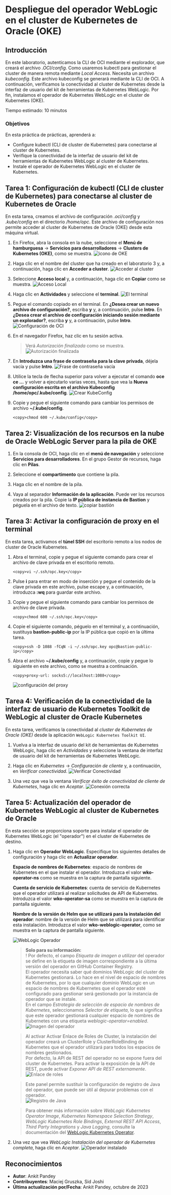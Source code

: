 # Despliegue del operador WebLogic en el cluster de Kubernetes de Oracle (OKE)

## Introducción

En este laboratorio, autenticamos la CLI de OCI mediante el explorador, que creará el archivo _.OCI/config_. Como usaremos kubectl para gestionar el cluster de manera remota mediante _Local Access_. Necesita un archivo _kubeconfig_. Este archivo kubeconfig se generará mediante la CLI de OCI. A continuación, verificamos la conectividad al cluster de Kubernetes desde la interfaz de usuario del kit de herramientas de Kubernetes WebLogic. Por fin, instalamos el operador de Kubernetes WebLogic en el cluster de Kubernetes (OKE).

Tiempo estimado: 10 minutos

### Objetivos

En esta práctica de prácticas, aprenderá a:

*   Configure kubectl (CLI de cluster de Kubernetes) para conectarse al cluster de Kubernetes.
*   Verifique la conectividad de la interfaz de usuario del kit de herramientas de Kubernetes WebLogic al cluster de Kubernetes.
*   Instale el operador de Kubernetes WebLogic en el cluster de Kubernetes.

## Tarea 1: Configuración de kubectl (CLI de cluster de Kubernetes) para conectarse al cluster de Kubernetes de Oracle

En esta tarea, creamos el archivo de configuración _.oci/config_ y _.kube/config_ en el directorio _/home/opc_. Este archivo de configuración nos permite acceder al cluster de Kubernetes de Oracle (OKE) desde esta máquina virtual.

1.  En Firefox, abra la consola en la nube, seleccione el **Menú de hamburguesa** -> **Servicios para desarrolladores** -> **Clusters de Kubernetes (OKE)**, como se muestra. ![icono de OKE](images/oke-icon.png)
    
2.  Haga clic en el nombre del cluster que ha creado en el laboratorio 3 y, a continuación, haga clic en **Acceder a cluster**. ![Acceder al cluster](images/access-cluster.png)
    
3.  Seleccione **Acceso local** y, a continuación, haga clic en **Copiar** como se muestra. ![Acceso Local](images/local-access.png)
    
4.  Haga clic en **Actividades** y seleccione el **terminal**. ![El terminal](images/click-terminal.png)
    
5.  Pegue el comando copiado en el terminal. En **¿Desea crear un nuevo archivo de configuración?**, escriba **y** y, a continuación, pulse **Intro**. En **¿Desea crear el archivo de configuración iniciando sesión mediante un explorador?**, escriba **y** y, a continuación, pulse **Intro**. ![Configuración de OCI](images/oci-config.png)
    
6.  En el navegador Firefox, haz clic en tu sesión activa.
    
    > Verá _Autorización finalizada_ como se muestra. ![Autorización finalizada](images/authorization-complete.png)
    
7.  En **Introduzca una frase de contraseña para la clave privada**, déjela vacía y pulse **Intro**. ![Frase de contraseña vacía](images/empty-passphrase.png)
    
8.  Utilice la tecla de flecha superior para volver a ejecutar el comando **oce ce ...** y volver a ejecutarlo varias veces, hasta que vea la **Nueva configuración escrita en el archivo Kubeconfig /home/opc/.kube/config**. ![Crear KubeConfig](images/create-kubeconfig.png)
    
9.  Copie y pegue el siguiente comando para cambiar los permisos de archivo **~/.kube/config**.
    
        <copy>chmod 600 ~/.kube/config</copy>
        

## Tarea 2: Visualización de los recursos en la nube de Oracle WebLogic Server para la pila de OKE

1.  En la consola de OCI, haga clic en el **menú de navegación** y seleccione **Servicios para desarrolladores**. En el grupo Gestor de recursos, haga clic en **Pilas**.
    
2.  Seleccione el **compartimento** que contiene la pila.
    
3.  Haga clic en el nombre de la pila.
    
4.  Vaya al separador **Información de la aplicación**. Puede ver los recursos creados por la pila. Copie la **IP pública de instancia de Bastion** y péguela en el archivo de texto. ![copiar bastión](images/copy-bastion.png)
    

## Tarea 3: Activar la configuración de proxy en el terminal

En esta tarea, activamos el **túnel SSH** del escritorio remoto a los nodos de cluster de Oracle Kubernetes.

1.  Abra el terminal, copie y pegue el siguiente comando para crear el archivo de clave privada en el escritorio remoto.
    
        <copy>vi ~/.ssh/opc.key</copy>
        
2.  Pulse **i** para entrar en modo de inserción y pegue el contenido de la clave privada en este archivo, pulse escape y, a continuación, introduzca **:wq** para guardar este archivo.
    
3.  Copie y pegue el siguiente comando para cambiar los permisos de archivo de clave privada.
    
        <copy>chmod 600 ~/.ssh/opc.key</copy>
        
4.  Copie el siguiente comando, péguelo en el terminal y, a continuación, sustituya **bastion-public-ip** por la IP pública que copió en la última tarea.
    
        <copy>ssh -D 1088 -fCqN -i ~/.ssh/opc.key opc@bastion-public-ip</copy>
        
5.  Abra el archivo **~/.kube/config** y, a continuación, copie y pegue lo siguiente en este archivo, como se muestra a continuación.
    
        <copy>proxy-url: socks5://localhost:1088</copy>
        
    
    ![configuración del proxy](images/proxy-config.png)
    

## Tarea 4: Verificación de la conectividad de la interfaz de usuario de Kubernetes Toolkit de WebLogic al cluster de Oracle Kubernetes

En esta tarea, verificamos la conectividad al _cluster de Kubernetes de Oracle (OKE)_ desde la aplicación `WebLogic Kubernetes Toolkit UI`.

1.  Vuelva a la interfaz de usuario del kit de herramientas de Kubernetes WebLogic, haga clic en _Actividades_ y seleccione la ventana de interfaz de usuario del kit de herramientas de Kubernetes WebLogic.
    
2.  Haga clic en _Kubernetes_ -> _Configuración de cliente_ y, a continuación, en _Verificar conectividad_. ![Verificar Conectividad](images/verify-connectivity.png)
    
3.  Una vez que vea la ventana _Verificar éxito de conectividad de cliente de Kubernetes_, haga clic en _Aceptar_. ![Conexión correcta](images/successfully-connected.png)
    

## Tarea 5: Actualización del operador de Kubernetes WebLogic al cluster de Kubernetes de Oracle

En esta sección se proporciona soporte para instalar el operador de Kubernetes WebLogic (el "operador") en el cluster de Kubernetes de destino.

1.  Haga clic en **Operador WebLogic**. Especifique los siguientes detalles de configuración y haga clic en **Actualizar operador**.
    
    **Espacio de nombres de Kubernetes**: espacio de nombres de Kubernetes en el que instalar el operador. Introduzca el valor **wko-operator-ns** como se muestra en la captura de pantalla siguiente.
    
    **Cuenta de servicio de Kubernetes**: cuenta de servicio de Kubernetes que el operador utilizará al realizar solicitudes de API de Kubernetes. Introduzca el valor **wko-operator-sa** como se muestra en la captura de pantalla siguiente.
    
    **Nombre de la versión de Helm que se utilizará para la instalación del operador**: nombre de la versión de Helm que se utilizará para identificar esta instalación. Introduzca el valor **wko-weblogic-operator**, como se muestra en la captura de pantalla siguiente.
    
    ![WebLogic Operador](images/weblogic-operator.png)
    
    > **Solo para su información:**  
    > ! Por defecto, el campo _Etiqueta de imagen a utilizar_ del operador se define en la etiqueta de imagen correspondiente a la última versión del operador en GitHub Container Registry.  
    > El operador necesita saber qué dominios WebLogic del cluster de Kubernetes gestionará. Lo hace en el nivel de espacio de nombres de Kubernetes, por lo que cualquier dominio WebLogic en un espacio de nombres de Kubernetes que el operador esté configurado para gestionar será gestionado por la instancia de operador que se instale.  
    > En el campo _Estrategia de selección de espacio de nombres de Kubernetes_, seleccionamos _Selector de etiqueta_, lo que significa que este operador gestionará cualquier espacio de nombres de Kubernetes con una etiqueta _weblogic-operator=enabled_.  
    > ![Imagen del operador](images/operator-image.png)
    
    > Al activar Activar Enlace de Roles de Cluster, la instalación del operador creará un ClusterRole y ClusterRoleBinding de Kubernetes que el operador utilizará para todos los espacios de nombres gestionados.  
    > Por defecto, la API de REST del operador no se expone fuera del cluster de Kubernetes. Para activar la exposición de la API de REST, puede activar _Exponer API de REST externamente_. ![Enlace de roles](images/role-binding.png)  
    
    > Este panel permite sustituir la configuración de registro de Java del operador, que puede ser útil al depurar problemas con el operador.  
    > ![Registro de Java](images/java-logging.png)  
    
    > Para obtener más información sobre _WebLogic Kubernetes Operator Image_, _Kubernetes Namespace Selection Strategy_, _WebLogic Kubernetes Role Bindings_, _External REST API Access_, _Third Party Integrations_ y _Java Logging_, consulte la documentación del [WebLogic Kubernetes Operator](https://oracle.github.io/weblogic-toolkit-ui/navigate/kubernetes/k8s-wko/).
    
2.  Una vez que vea _WebLogic Instalación del operador de Kubernetes completa_, haga clic en _Aceptar_. ![Operador instalado](images/operator-installed.png)
    

## Reconocimientos

*   **Autor**: Ankit Pandey
*   **Contribuyentes**: Maciej Gruszka, Sid Joshi
*   **Última actualización por/Fecha**: Ankit Pandey, octubre de 2023